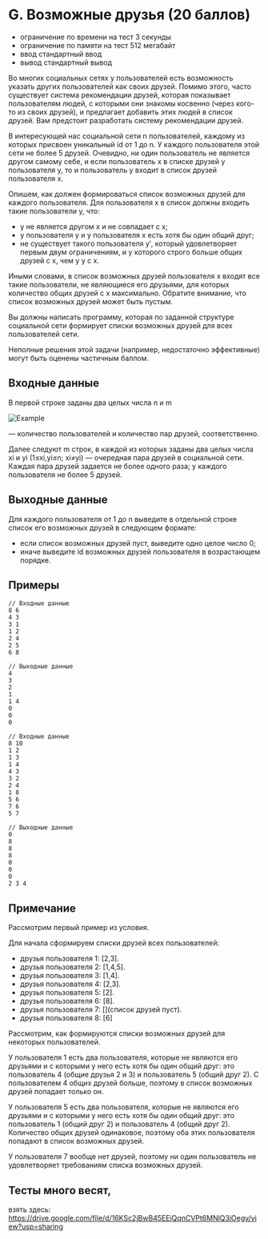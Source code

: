 # G. Возможные друзья (20 баллов)
- ограничение по времени на тест 3 секунды
- ограничение по памяти на тест 512 мегабайт
- ввод стандартный ввод
- вывод стандартный вывод

Во многих социальных сетях у пользователей есть возможность указать других пользователей как своих друзей. Помимо этого, часто существует система рекомендации друзей, которая показывает пользователям людей, с которыми они знакомы косвенно (через кого-то из своих друзей), и предлагает добавить этих людей в список друзей. Вам предстоит разработать систему рекомендации друзей.

В интересующей нас социальной сети n
пользователей, каждому из которых присвоен уникальный id от 1 до n. У каждого пользователя этой сети не более 5 друзей. Очевидно, ни один пользователь не является другом самому себе, и если пользователь x в списке друзей у пользователя y, то и пользователь y входит в список друзей пользователя x.

Опишем, как должен формироваться список возможных друзей для каждого пользователя. Для пользователя x в список должны входить такие пользователи y, что:
- y не является другом x и не совпадает с x;
- у пользователя y и у пользователя x есть хотя бы один общий друг;
- не существует такого пользователя y′, который удовлетворяет первым двум ограничениям, и у которого строго больше общих друзей с x, чем у y с x. 

Иными словами, в список возможных друзей пользователя x входят все такие пользователи, не являющиеся его друзьями, для которых количество общих друзей с x максимально. Обратите внимание, что список возможных друзей может быть пустым.

Вы должны написать программу, которая по заданной структуре социальной сети формирует списки возможных друзей для всех пользователей сети.

Неполные решения этой задачи (например, недостаточно эффективные) могут быть оценены частичным баллом.
## Входные данные

В первой строке заданы два целых числа n и m 

<image src="./src/formula.png" alt="Example">

— количество пользователей и количество пар друзей, соответственно.

Далее следуют m строк, в каждой из которых заданы два целых числа xi и yi (1≤xi,yi≤n; xi≠yi) — очередная пара друзей в социальной сети. Каждая пара друзей задается не более одного раза; у каждого пользователя не более 5 друзей.
## Выходные данные

Для каждого пользователя от 1 до n выведите в отдельной строке список его возможных друзей в следующем формате:
- если список возможных друзей пуст, выведите одно целое число 0;
- иначе выведите id возможных друзей пользователя в возрастающем порядке. 

## Примеры
````
// Входные данные
8 6
4 3
3 1
1 2
2 4
2 5
6 8

// Выходные данные
4
3
2
1
1 4
0
0
0
````
````
// Входные данные
8 10
1 2
1 3
1 4
4 3
3 2
2 4
1 8
5 6
7 6
5 7

// Выходные данные
0
8
8
8
0
0
0
2 3 4
````
## Примечание

Рассмотрим первый пример из условия.

Для начала сформируем списки друзей всех пользователей:
- друзья пользователя 1: [2,3].
- друзья пользователя 2: [1,4,5].
- друзья пользователя 3: [1,4].
- друзья пользователя 4: [2,3].
- друзья пользователя 5: [2].
- друзья пользователя 6: [8].
- друзья пользователя 7: [](список друзей пуст).
- друзья пользователя 8: [6] 

Рассмотрим, как формируются списки возможных друзей для некоторых пользователей.

У пользователя 1 есть два пользователя, которые не являются его друзьями и с которыми у него есть хотя бы один общий друг: это пользователь 4 (общие друзья 2 и 3) и пользователь 5 (общий друг 2). С пользователем 4 общих друзей больше, поэтому в список возможных друзей попадает только он.

У пользователя 5 есть два пользователя, которые не являются его друзьями и с которыми у него есть хотя бы один общий друг: это пользователь 1 (общий друг 2) и пользователь 4 (общий друг 2). Количество общих друзей одинаковое, поэтому оба этих пользователя попадают в список возможных друзей.

У пользователя 7 вообще нет друзей, поэтому ни один пользователь не удовлетворяет требованиям списка возможных друзей.

## Тесты много весят,
взять здесь: https://drive.google.com/file/d/16KSc2jBwB45EEjQqnCVPt6MNlQ3iOegy/view?usp=sharing